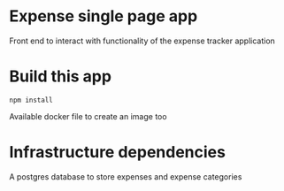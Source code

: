 # Expense single page app

Front end to interact with functionality of the expense tracker application

# Build this app
``` npm install ```

Available docker file to create an image too

# Infrastructure dependencies

A postgres database to store expenses and expense categories
